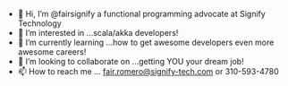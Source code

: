 - 👋 Hi, I’m @fairsignify a functional programming advocate at Signify Technology 
- 👀 I’m interested in ...scala/akka developers! 
- 🌱 I’m currently learning ...how to get awesome developers even more awesome careers! 
- 💞️ I’m looking to collaborate on ...getting YOU your dream job! 
- 📫 How to reach me ... fair.romero@signify-tech.com or 310-593-4780

<!---
fairsignify/fairsignify is a ✨ special ✨ repository because its `README.md` (this file) appears on your GitHub profile.
You can click the Preview link to take a look at your changes.
--->
